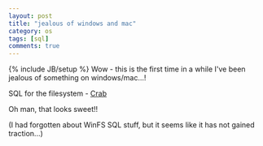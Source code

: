 ```yaml
---
layout: post
title: "jealous of windows and mac"
category: os
tags: [sql]
comments: true
---
```

{% include JB/setup %}
Wow - this is the first time in a while I've been jealous of something on windows/mac...!
  
SQL for the filesystem - [Crab](http://etia.co.uk/)
  
Oh man, that looks sweet!!

(I had forgotten about WinFS SQL stuff, but it seems like it has not gained traction...)
